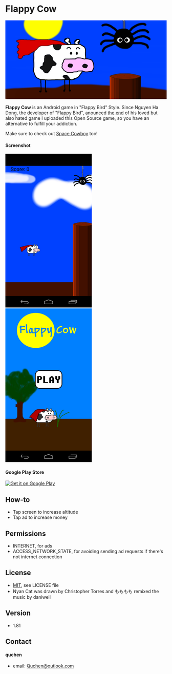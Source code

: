 Flappy Cow
======
![Banner](/graphics/funktionsgrafik.png)

**Flappy Cow** is an Android game in "Flappy Bird" Style. Since Nguyen Ha Dong, the developer of "Flappy Bird", anounced [the end](http://www.forbes.com/sites/insertcoin/2014/02/08/flappy-bird-creator-says-hes-taking-the-game-down/) of his loved but also hated game I uploaded this Open Source game, so you have an alternative to fulfill your addiction.

Make sure to check out [Space Cowboy](https://play.google.com/store/apps/details?id=com.quchen.spacecowboy) too!

#### Screenshot
![Sceenshot Flappy Cow](/graphics/screenshots/screenshot_phone_1.png) ![Sceenshot Flappy Cow](/graphics/screenshots/screenshot_phone_2.png)

#### Google Play Store
[![Get it on Google Play](https://developer.android.com/images/brand/en_generic_rgb_wo_45.png)](https://play.google.com/store/apps/details?id=com.quchen.flappycow)

## How-to
* Tap screen to increase altitude
* Tap ad to increase money

## Permissions
* INTERNET, for ads
* ACCESS_NETWORK_STATE, for avoiding sending ad requests if there's not internet connection

## License 
* [MIT](http://opensource.org/licenses/MIT), see LICENSE file
* Nyan Cat was drawn by Christopher Torres and もももも remixed the music by daniwell

## Version 
* 1.81

## Contact
#### quchen
* email: Quchen@outlook.com


